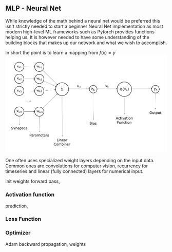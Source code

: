 ## MLP - Neural Net
While knowledge of the math behind a neural net would be preferred this isn't strictly needed to start a beginner Neural Net implementation as most modern high-level ML frameworks such as Pytorch provides functions helping us. It is however needed to have some understanding of the building blocks that makes up our network and what we wish to accomplish.

In short the point is to learn a mapping from $f(x) = y$
![neuron image](neuron.png)

One often uses specialized weight layers depending on the input data. Common ones are convolutions for computer vision, recurrency for timeseries and linear (fully connected) layers for numerical input.

init weights
forward pass, 

### Activation function


prediction,
### Loss Function

### Optimizer
Adam
backward propagation, weights

